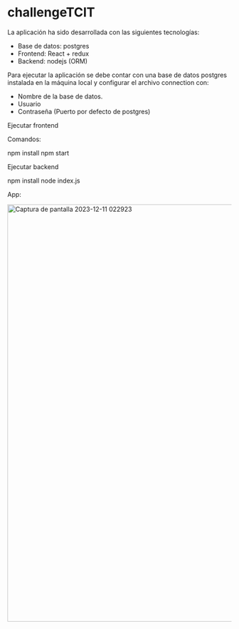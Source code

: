 # challengeTCIT

La aplicación ha sido desarrollada con las siguientes tecnologías:
* Base de datos: postgres
* Frontend: React + redux
* Backend: nodejs (ORM)

Para ejecutar la aplicación se debe contar con una base de datos postgres instalada en la máquina local y configurar el archivo connection con:
* Nombre de la base de datos.
* Usuario
* Contraseña
(Puerto por defecto de postgres)

Ejecutar frontend

Comandos: 

npm install
npm start


Ejecutar backend

npm install
node index.js

App:

<img width="936" alt="Captura de pantalla 2023-12-11 022923" src="https://github.com/Taekleee/challengeTCIT/assets/44279550/f09cd2f9-eb4f-4ae3-9103-8cc983578567">
